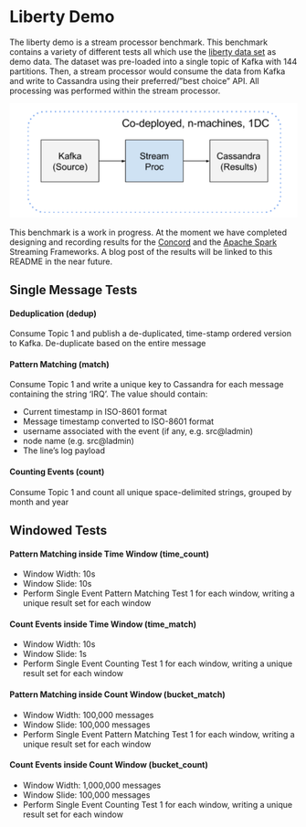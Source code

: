 # Liberty Demo

The liberty demo is a stream processor benchmark. This benchmark contains a variety
of different tests all which use the
[liberty data set](https://web.archive.org/web/20130604233714/http://www.cs.sandia.gov/~jrstear/logs/)
as demo data. The dataset was pre-loaded into a single topic of Kafka with 144 partitions. Then,
a stream processor would consume the data from Kafka and write to Cassandra using their
preferred/”best choice” API. All processing was performed within the stream processor.

![diagram](./concord-liberty/meta/diagram.png)

This benchmark is a work in progress. At the moment
we have completed designing and recording results for the [Concord](http://concord.io) and
the [Apache Spark](http://spark.apache.org) Streaming Frameworks. A blog post of the results
will be linked to this README in the near future.

## Single Message Tests

#### Deduplication (dedup)

Consume Topic 1 and publish a de-duplicated, time-stamp ordered version to Kafka. De-duplicate based on the entire message

#### Pattern Matching (match)

Consume Topic 1 and write a unique key to Cassandra for each message containing the string ‘IRQ’. The value should contain:
- Current timestamp in ISO-8601 format
- Message timestamp converted to ISO-8601 format
- username associated with the event (if any, e.g. src@ladmin)
- node name (e.g. src@ladmin)
- The line’s log payload

#### Counting Events (count)

Consume Topic 1 and count all unique space-delimited strings, grouped by month and year

## Windowed Tests

#### Pattern Matching inside Time Window (time_count)

- Window Width: 10s
- Window Slide: 10s
- Perform Single Event Pattern Matching Test 1 for each window, writing a unique result set for each window

#### Count Events inside Time Window (time_match)

- Window Width: 10s
- Window Slide: 1s
- Perform Single Event Counting Test 1 for each window, writing a unique result set for each window

#### Pattern Matching inside Count Window (bucket_match)

- Window Width: 100,000 messages
- Window Slide: 100,000 messages
- Perform Single Event Pattern Matching Test 1 for each window, writing a unique result set for each window

#### Count Events inside Count Window (bucket_count)

- Window Width: 1,000,000 messages
- Window Slide: 100,000 messages
- Perform Single Event Counting Test 1 for each window, writing a unique result set for each window
